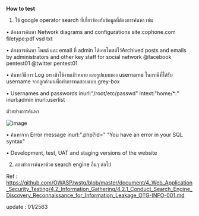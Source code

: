 **How to test**

1.  ใช้ google operator search ที่เกี่ยวข้องกับข้อมูลที่ต้องการค้นหา เช่น

•  ต้องการค้นหา Network diagrams and configurations
site:cophone.com
filetype:pdf vsd txt

•  ต้องการค้นหา โพสต์ และ email ที่ admin ได้เคยโพสต์ไว้Archived posts and emails by administrators and other key staff
for social network
@facebook pentest01
@twitter pentest01

•  ค้นหาวิธีการ Log on เข้าใช้งานเป้าหมาย และรูปแบบของ username 
ในกรณีที่ได้รับ username จากลูกค้ามาเพื่อทำการทดสอบแบบ grey-box

•  Usernames and passwords
inurl:"/root/etc/passwd" intext:"home/*:"
inurl:admin inurl:userlist

ตัวอย่างการค้นหา

![image](https://user-images.githubusercontent.com/60565002/73606412-913c6f00-45dc-11ea-9f21-c7ac98f51ee3.png)

•  ค้นหาจาก Error message 
inurl:".php?id=" "You have an error in your SQL syntax"

•  Development, test, UAT and staging versions of the website

2. ลองทำการค้นหาด้วย search engine อื่นๆ ต่อไป



Ref : https://github.com/OWASP/wstg/blob/master/document/4_Web_Application_Security_Testing/4.2_Information_Gathering/4.2.1_Conduct_Search_Engine_Discovery_Reconnaissance_for_Information_Leakage_OTG-INFO-001.md

update : 01/2563

